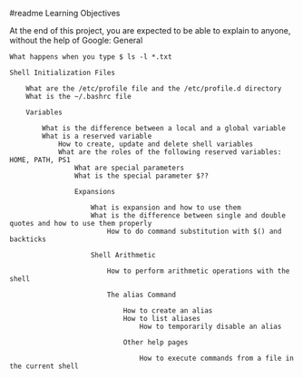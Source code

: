 #readme
Learning Objectives

At the end of this project, you are expected to be able to explain to anyone, without the help of Google:
General

    What happens when you type $ ls -l *.txt

    Shell Initialization Files

        What are the /etc/profile file and the /etc/profile.d directory
	    What is the ~/.bashrc file

	    Variables

	        What is the difference between a local and a global variable
		    What is a reserved variable
		        How to create, update and delete shell variables
			    What are the roles of the following reserved variables: HOME, PATH, PS1
			        What are special parameters
				    What is the special parameter $??

				    Expansions

				        What is expansion and how to use them
					    What is the difference between single and double quotes and how to use them properly
					        How to do command substitution with $() and backticks

						Shell Arithmetic

						    How to perform arithmetic operations with the shell

						    The alias Command

						        How to create an alias
							    How to list aliases
							        How to temporarily disable an alias

								Other help pages

								    How to execute commands from a file in the current shell

